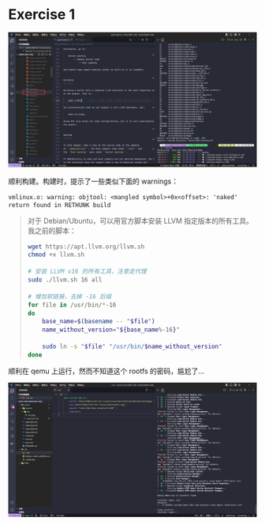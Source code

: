 # Exercise 1

![](res/ex1-1.png)

顺利构建。构建时，提示了一些类似下面的 warnings：
```
vmlinux.o: warning: objtool: <mangled symbol>+0x<offset>: 'naked' return found in RETHUNK build
```

> 对于 Debian/Ubuntu，可以用官方脚本安装 LLVM 指定版本的所有工具。我之前的脚本：
> 
> ```sh
> wget https://apt.llvm.org/llvm.sh
> chmod +x llvm.sh
> 
> # 安装 LLVM v16 的所有工具，注意走代理
> sudo ./llvm.sh 16 all
> 
> # 增加软链接，去掉 -16 后缀
> for file in /usr/bin/*-16
> do
>     base_name=$(basename -- "$file")
>     name_without_version="${base_name%-16}"
> 
>     sudo ln -s "$file" "/usr/bin/$name_without_version"
> done
> ```

顺利在 qemu 上运行，然而不知道这个 rootfs 的密码，尴尬了...

![](res/ex1-2.png)
